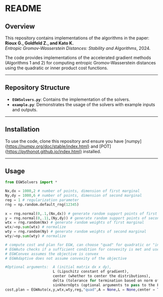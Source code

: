 # README  

## Overview  
This repository contains implementations of the algorithms in the paper:  
**Rioux G., Goldfeld Z., and Kato K.**  
*Entropic Gromov-Wasserstein Distances: Stability and Algorithms*, 2024.  

The code provides implementations of the accelerated gradient methods (Algorithms 1 and 2) for computing entropic Gromov-Wasserstein distances using the quadratic or inner product cost functions.  

---

## Repository Structure  
- **`EGWSolvers.py`**: Contains the implementation of the solvers.  
- **`example.py`**: Demonstrates the usage of the solvers with example inputs and outputs.  

---

## Installation  
To use the code, clone this repository and ensure you have [numpy]{https://numpy.org/doc/stable/index.html} and [POT]{https://pythonot.github.io/index.html} installed.

---

## Usage 

```python
from EGWSolvers import *

Nx,dx = 1000,2 # number of points, dimension of first marginal
Ny,dy = 1000,6 # number of points, dimension of second marginal
reg = 1 # regularization parameter
rng = np.random.default_rng(12345) 
 
x = rng.normal(0,.1,(Nx,dx)) # generate random support points of first marginal
y = rng.normal(0,.11,(Ny,dy)) # generate random support points of second marginal
wtx = rng.random(Nx) # generate random weights of first marginal
wtx/=np.sum(wtx) # normalize
wty = rng.random(Ny) # generate random weights of second marginal
wty/=np.sum(wty) # normalize

# compute cost and plan for EGW, can choose "quad" for quadratic or "inner" for inner product cost
# EGWAuto checks if a sufficient condition for convexity is met and uses the appropriate solver
# EGWConvex assumes the objective is convex
# EGWAdaptive does not assume convexity of the objective

#Optional arguments:  A (initial matrix dx x dy),
                      L (Lipschitz constant of gradient),
                      center (whether to center the distributions),
                      delta (tolerance for termination based on norm of gradient),
                      sinkhornOpts (optional arguments to pass to the POT sinkhorn method),
cost,plan = EGWAuto(x,y,wtx,wty,reg,"quad",A = None,L = None,center = True,delta = 1e-6,sinkhornOpts = {}) 
